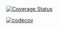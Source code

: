 [![Coverage Status](https://coveralls.io/repos/github/max-arshinov/dr/badge.svg?branch=master)](https://coveralls.io/github/max-arshinov/dr?branch=master)

[![codecov](https://codecov.io/gh/max-arshinov/dr/branch/master/graph/badge.svg)](https://codecov.io/gh/max-arshinov/dr)